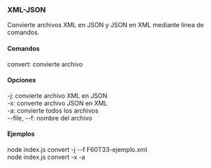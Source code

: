 ### XML-JSON

Convierte archivos XML en JSON y JSON en XML mediante línea de comandos.

#### Comandos
convert: convierte archivo

#### Opciones
-j: convierte archivo XML en JSON  
-x: converte archivo JSON en XML  
-a: convierte todos los archivos  
--file, --f: nombre del archivo

#### Ejemplos
node index.js convert -j --f F60T33-ejemplo.xml  
node index.js convert -x -a